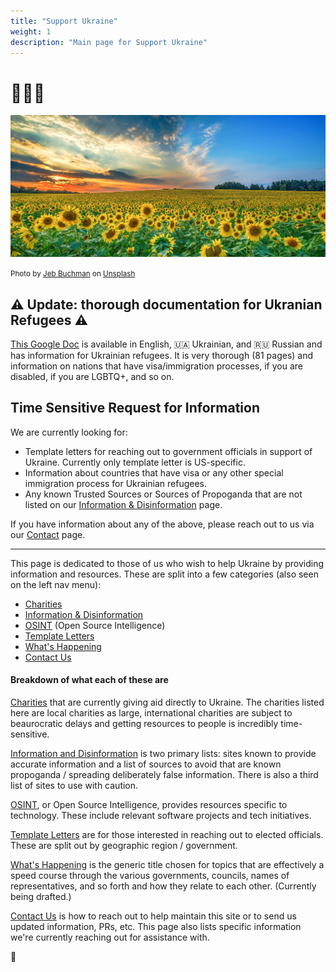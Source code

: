 ```yaml
---
title: "Support Ukraine"
weight: 1
description: "Main page for Support Ukraine"
---
```


# 🌻💙💛

![photograph of field of sunflowers and sky split between clear blue and sunset red](images/jeb-buchman-NjrjrdJE8As-unsplash.jpeg)

<small>Photo by [Jeb Buchman](https://unsplash.com/@jebbuchman?utm_source=unsplash&utm_medium=referral&utm_content=creditCopyText) on [Unsplash](https://unsplash.com/s/photos/blue-sky--sunflower-field?utm_source=unsplash&utm_medium=referral&utm_content=creditCopyText)</small>

## ⚠️ Update: thorough documentation for Ukranian Refugees ⚠️

[This Google Doc](https://docs.google.com/document/d/1w59p4ar7wwrZCV8c9PeUIJPGFA53jUcFaJhJCCM5Fik/edit)
is available in English, 🇺🇦 Ukrainian, and 🇷🇺 Russian and has
information for Ukrainian refugees. It is very thorough (81 pages)
and information on nations that have visa/immigration processes,
if you are disabled, if you are LGBTQ+, and so on. 


## Time Sensitive Request for Information

We are currently looking for:
* Template letters for reaching out to government officials in
support of Ukraine. Currently only template letter is
US-specific.
* Information about countries that have visa or any other special
immigration process for Ukrainian refugees.
* Any known Trusted Sources or Sources of Propoganda that are not
listed on our [Information & Disinformation](information) page.

If you have information about any of the above, please reach out
to us via our [Contact](contact) page.

---

This page is dedicated to those of us who wish to help
Ukraine by providing information and resources. These are
split into a few categories (also seen on the left nav menu):

* [Charities](charities)
* [Information & Disinformation](information)
* [OSINT](osint) (Open Source Intelligence)
* [Template Letters](templates)
* [What's Happening](whats-happening)
* [Contact Us](contact)

#### Breakdown of what each of these are

[Charities](charities) that are currently giving aid directly to
Ukraine. The charities listed here are local charities as large,
international charities are subject to beaurocratic delays and
getting resources to people is incredibly time-sensitive.

[Information and Disinformation](information) is two primary lists:
sites known to provide accurate information and a list of sources to
avoid that are known propoganda / spreading deliberately false
information. There is also a third list of sites to use with caution.

[OSINT](osint), or Open Source Intelligence, provides resources
specific to technology. These include relevant software projects
and tech initiatives.

[Template Letters](templates) are for those interested in reaching out
to elected officials. These are split out by geographic region / 
government.

[What's Happening](whats-happening) is the generic title chosen for
topics that are effectively a speed course through the various
governments, councils, names of representatives, and so forth and
how they relate to each other. (Currently being drafted.)

[Contact Us](contact) is how to reach out to help maintain this
site or to send us updated information, PRs, etc. This page also
lists specific information we're currently reaching out for
assistance with.

🌻
